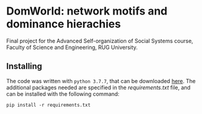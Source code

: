 # DomWorld: network motifs and dominance hierachies
Final project for the Advanced Self-organization of Social Systems course, Faculty of Science and Engineering, RUG University.

## Installing
The code was written with `python 3.7.7`, that can be downloaded [here](https://www.python.org/downloads/release/python-377/). The additional packages needed are specified in the *requirements.txt* file, and can be installed with the following command:

```shell
pip install -r requirements.txt
```
